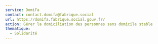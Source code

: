 ```yaml
---
service: DomiFa
contact: contact.domifa@fabrique.social
url: https://domifa.fabrique.social.gouv.fr/
action: Gérer la domiciliation des personnes sans domicile stable
thematique:
  - Solidarité
---
```

